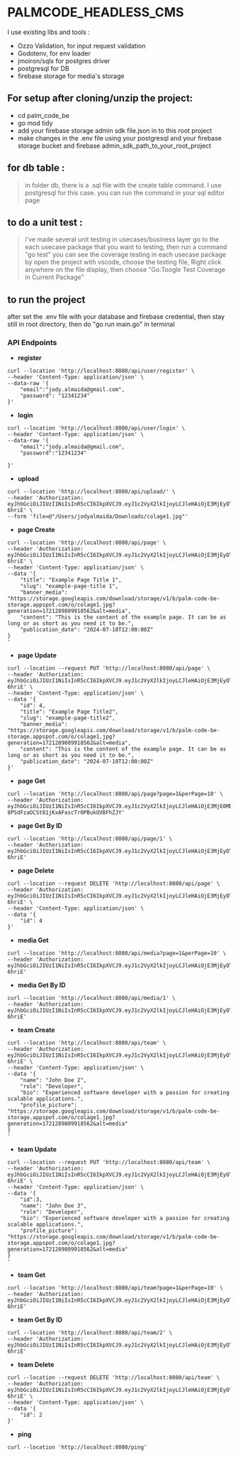 # PALMCODE_HEADLESS_CMS

I use existing libs and tools :

 - Ozzo Validation, for input request validation
 - Godotenv, for env loader
 - jmoiron/sqlx for postgres driver
 - postgresql for DB
 - firebase storage for media's storage

## For setup after cloning/unzip the project:
- cd palm_code_be
- go mod tidy
- add your firebase storage admin sdk file.json in to this root project
- make changes in the .env file using your postgresql and your firebase storage bucket and firebase admin_sdk_path_to_your_root_project


## for db table :
> in folder db, there is a .sql file with the create table command. I use postgresql for this case. you can run the command in your sql editor page

## to do a unit test :
> i've made several unit testing in usecases/business layer
> go to the each usecase package that you want to testing, then run a command "go test"
> you can see the coverage testing in each usecase package by open the project with vscode, choose the testing file, Right click anywhere on the file display, then choose "Go:Toogle Test Coverage in Current Package"

## to run the project
after set the .env file with your database and firebase credential, then stay still in root directory, then do "go run main.go" in terminal

### API Endpoints
- **register**
```
curl --location 'http://localhost:8080/api/user/register' \
--header 'Content-Type: application/json' \
--data-raw '{
    "email":"jody.almaida@gmail.com",
    "password": "12341234"
}'
```

- **login**
```
curl --location 'http://localhost:8080/api/user/login' \
--header 'Content-Type: application/json' \
--data-raw '{
    "email":"jody.almaida@gmail.com",
    "password":"12341234"
    
}'
```

- **upload**
```
curl --location 'http://localhost:8080/api/upload/' \
--header 'Authorization: eyJhbGciOiJIUzI1NiIsInR5cCI6IkpXVCJ9.eyJ1c2VyX2lkIjoyLCJleHAiOjE3MjEyOTY5NjJ9.9HgcxgZM_ATRnIOaye4zDFGvIvHzXbzBgDeH3-6hriE' \
--form 'file=@"/Users/jodyalmaida/Downloads/colage1.jpg"'
```

- **page Create**
```
curl --location 'http://localhost:8080/api/page' \
--header 'Authorization: eyJhbGciOiJIUzI1NiIsInR5cCI6IkpXVCJ9.eyJ1c2VyX2lkIjoyLCJleHAiOjE3MjEyOTY5NjJ9.9HgcxgZM_ATRnIOaye4zDFGvIvHzXbzBgDeH3-6hriE' \
--header 'Content-Type: application/json' \
--data '{
    "title": "Example Page Title 1",
    "slug": "example-page-title 1",
    "banner_media": "https://storage.googleapis.com/download/storage/v1/b/palm-code-be-storage.appspot.com/o/colage1.jpg?generation=1721289809918562&alt=media",
    "content": "This is the content of the example page. It can be as long or as short as you need it to be.",
    "publication_date": "2024-07-18T12:00:00Z"
}
'
```
- **page Update**
```
curl --location --request PUT 'http://localhost:8080/api/page' \
--header 'Authorization: eyJhbGciOiJIUzI1NiIsInR5cCI6IkpXVCJ9.eyJ1c2VyX2lkIjoyLCJleHAiOjE3MjEyOTY5NjJ9.9HgcxgZM_ATRnIOaye4zDFGvIvHzXbzBgDeH3-6hriE' \
--header 'Content-Type: application/json' \
--data '{
    "id": 4,
    "title": "Example Page Title2",
    "slug": "example-page-title2",
    "banner_media": "https://storage.googleapis.com/download/storage/v1/b/palm-code-be-storage.appspot.com/o/colage1.jpg?generation=1721289809918562&alt=media",
    "content": "This is the content of the example page. It can be as long or as short as you need it to be.",
    "publication_date": "2024-07-18T12:00:00Z"
}'
```

- **page Get**
```
curl --location 'http://localhost:8080/api/page?page=1&perPage=10' \
--header 'Authorization: eyJhbGciOiJIUzI1NiIsInR5cCI6IkpXVCJ9.eyJ1c2VyX2lkIjoyLCJleHAiOjE3MjE0MDAxNTJ9.lywbBO-8PSdFzaOCSt81jKxAFascTr0PBukOVBFhZJY'
```

- **page Get By ID**
```
curl --location 'http://localhost:8080/api/page/1' \
--header 'Authorization: eyJhbGciOiJIUzI1NiIsInR5cCI6IkpXVCJ9.eyJ1c2VyX2lkIjoyLCJleHAiOjE3MjEyOTY5NjJ9.9HgcxgZM_ATRnIOaye4zDFGvIvHzXbzBgDeH3-6hriE'
```

- **page Delete**
```
curl --location --request DELETE 'http://localhost:8080/api/page' \
--header 'Authorization: eyJhbGciOiJIUzI1NiIsInR5cCI6IkpXVCJ9.eyJ1c2VyX2lkIjoyLCJleHAiOjE3MjEyOTY5NjJ9.9HgcxgZM_ATRnIOaye4zDFGvIvHzXbzBgDeH3-6hriE' \
--header 'Content-Type: application/json' \
--data '{
    "id": 4
}'
```

- **media Get**
```
curl --location 'http://localhost:8080/api/media?page=1&perPage=10' \
--header 'Authorization: eyJhbGciOiJIUzI1NiIsInR5cCI6IkpXVCJ9.eyJ1c2VyX2lkIjoyLCJleHAiOjE3MjEyOTY5NjJ9.9HgcxgZM_ATRnIOaye4zDFGvIvHzXbzBgDeH3-6hriE'
```

- **media Get By ID**
```
curl --location 'http://localhost:8080/api/media/1' \
--header 'Authorization: eyJhbGciOiJIUzI1NiIsInR5cCI6IkpXVCJ9.eyJ1c2VyX2lkIjoyLCJleHAiOjE3MjEyOTY5NjJ9.9HgcxgZM_ATRnIOaye4zDFGvIvHzXbzBgDeH3-6hriE'
```

- **team Create**
```
curl --location 'http://localhost:8080/api/team' \
--header 'Authorization: eyJhbGciOiJIUzI1NiIsInR5cCI6IkpXVCJ9.eyJ1c2VyX2lkIjoyLCJleHAiOjE3MjEyOTY5NjJ9.9HgcxgZM_ATRnIOaye4zDFGvIvHzXbzBgDeH3-6hriE' \
--header 'Content-Type: application/json' \
--data '{
    "name": "John Doe 2",
    "role": "Developer",
    "bio": "Experienced software developer with a passion for creating scalable applications.",
    "profile_picture": "https://storage.googleapis.com/download/storage/v1/b/palm-code-be-storage.appspot.com/o/colage1.jpg?generation=1721289809918562&alt=media"
}
'
```

- **team Update**
```
curl --location --request PUT 'http://localhost:8080/api/team' \
--header 'Authorization: eyJhbGciOiJIUzI1NiIsInR5cCI6IkpXVCJ9.eyJ1c2VyX2lkIjoyLCJleHAiOjE3MjEyOTY5NjJ9.9HgcxgZM_ATRnIOaye4zDFGvIvHzXbzBgDeH3-6hriE' \
--header 'Content-Type: application/json' \
--data '{
    "id":3,
    "name": "John Doe 3",
    "role": "Developer",
    "bio": "Experienced software developer with a passion for creating scalable applications.",
    "profile_picture": "https://storage.googleapis.com/download/storage/v1/b/palm-code-be-storage.appspot.com/o/colage1.jpg?generation=1721289809918562&alt=media"
}
'
```

- **team Get**
```
curl --location 'http://localhost:8080/api/team?page=1&perPage=10' \
--header 'Authorization: eyJhbGciOiJIUzI1NiIsInR5cCI6IkpXVCJ9.eyJ1c2VyX2lkIjoyLCJleHAiOjE3MjEyOTY5NjJ9.9HgcxgZM_ATRnIOaye4zDFGvIvHzXbzBgDeH3-6hriE'
```

- **team Get By ID**
```
curl --location 'http://localhost:8080/api/team/2' \
--header 'Authorization: eyJhbGciOiJIUzI1NiIsInR5cCI6IkpXVCJ9.eyJ1c2VyX2lkIjoyLCJleHAiOjE3MjEyOTY5NjJ9.9HgcxgZM_ATRnIOaye4zDFGvIvHzXbzBgDeH3-6hriE'
```

- **team Delete**
```
curl --location --request DELETE 'http://localhost:8080/api/team' \
--header 'Authorization: eyJhbGciOiJIUzI1NiIsInR5cCI6IkpXVCJ9.eyJ1c2VyX2lkIjoyLCJleHAiOjE3MjEyOTY5NjJ9.9HgcxgZM_ATRnIOaye4zDFGvIvHzXbzBgDeH3-6hriE' \
--header 'Content-Type: application/json' \
--data '{
    "id": 2
}'
```

- **ping**
```
curl --location 'http://localhost:8080/ping'
```